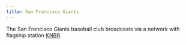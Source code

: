 ```yaml
---
title: San Francisco Giants
---
```

The San Francisco Giants baseball club broadcasts via a network
with flagship station [KNBR].

[KNBR]:/radio/am-broadcast/knbr/
